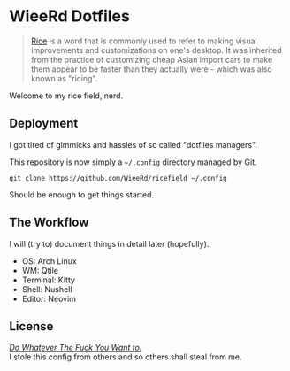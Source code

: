 # WieeRd Dotfiles

> [Rice] is a word that is commonly used to refer to making visual improvements
> and customizations on one's desktop. It was inherited from the practice of
> customizing cheap Asian import cars to make them appear to be faster than they
> actually were - which was also known as "ricing".

Welcome to my rice field, nerd.

[Rice]: https://www.reddit.com/r/unixporn/wiki/themeing/dictionary/#wiki_rice

## Deployment

I got tired of gimmicks and hassles of so called "dotfiles managers".

This repository is now simply a `~/.config` directory managed by Git.

```text
git clone https://github.com/WieeRd/ricefield ~/.config
```

Should be enough to get things started.

## The Workflow

I will (try to) document things in detail later (hopefully).

- OS: Arch Linux
- WM: Qtile
- Terminal: Kitty
- Shell: Nushell
- Editor: Neovim

## License

[*Do Whatever The Fuck You Want to.*](http://www.wtfpl.net)\
I stole this config from others and so others shall steal from me.

